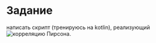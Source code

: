 # Задание
написать скрипт (тренируюсь на kotlin), реализующий ![корреляцию Пирсона](https://github.com/irina792901/hw_4_paradigmes/blob/master/src/main/kotlin/Pirson.jpg).



